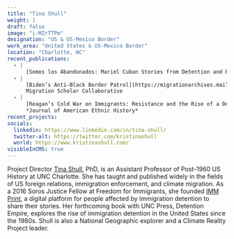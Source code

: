 ```yaml
---
title: "Tina Shull"
weight: 1
draft: false
image: "i-MZrTTPm"
designation: "US & US-Mexico Border"
work_area: "United States & US-Mexico Border"
location: "Charlotte, NC"
recent_publications:
  - | 
      [Somos los Abandonados: Mariel Cuban Stories from Detention and Resisting the Carceral State](https://anthurium.miami.edu/articles/10.33596/anth.445/), *Anthurium: A Caribbean Studies Journal*
  - |
      [Biden’s Anti-Black Border Patrol](https://migrationarchives.mailchimpsites.com/october-1-2021), 
      Migration Scholar Collaborative
  - |
      [Reagan’s Cold War on Immigrants: Resistance and the Rise of a Detention Regime, 1980-1981](https://www.jstor.org/stable/10.5406/jamerethnhist.40.2.0005#:~:text=Reagan's%20%E2%80%9CCold%20War%20on%20immigrants,detention%20system%E2%80%94%20sparked%20mass%20resistance), 
      *Journal of American Ethnic History*
recent_projects:
socials:
  linkedin: https://www.linkedin.com/in/tina-shull/ 
  twitter-alt: https://twitter.com/kristinashull
  world: https://www.kristinashull.com/
visibleInCMS: true
---
```


Project Director [Tina Shull](http://kristinashull.com/), PhD, is an Assistant Professor of Post-1960 US History at UNC Charlotte.
She has taught and published widely in the fields of US foreign relations, immigration enforcement, and climate migration.
As a 2016 Soros Justice Fellow at Freedom for Immigrants, she founded [IMM Print](https://imm-print.com/), a digital platform for people affected by immigration detention to share their stories.
Her forthcoming book with UNC Press, Detention Empire, explores the rise of immigration detention in the United States since the 1980s.
Shull is also a National Geographic explorer and a Climate Reality Project leader.
